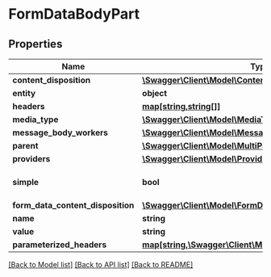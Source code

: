 # FormDataBodyPart

## Properties
Name | Type | Description | Notes
------------ | ------------- | ------------- | -------------
**content_disposition** | [**\Swagger\Client\Model\ContentDisposition**](ContentDisposition.md) |  | [optional] 
**entity** | **object** |  | [optional] 
**headers** | [**map[string,string[]]**](array.md) |  | [optional] 
**media_type** | [**\Swagger\Client\Model\MediaType**](MediaType.md) |  | [optional] 
**message_body_workers** | [**\Swagger\Client\Model\MessageBodyWorkers**](MessageBodyWorkers.md) |  | [optional] 
**parent** | [**\Swagger\Client\Model\MultiPart**](MultiPart.md) |  | [optional] 
**providers** | [**\Swagger\Client\Model\Providers**](Providers.md) |  | [optional] 
**simple** | **bool** |  | [optional] [default to false]
**form_data_content_disposition** | [**\Swagger\Client\Model\FormDataContentDisposition**](FormDataContentDisposition.md) |  | [optional] 
**name** | **string** |  | [optional] 
**value** | **string** |  | [optional] 
**parameterized_headers** | [**map[string,\Swagger\Client\Model\ParameterizedHeader[]]**](array.md) |  | [optional] 

[[Back to Model list]](../../README.md#documentation-for-models) [[Back to API list]](../../README.md#documentation-for-api-endpoints) [[Back to README]](../../README.md)

